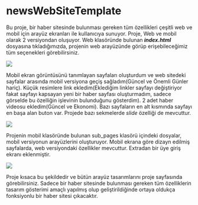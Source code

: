# newsWebSiteTemplate
  Bu proje, bir haber sitesinde bulunması gereken tüm özellikleri çeşitli web ve mobil için arayüz ekranları ile kullanıcıya sunuyor. Proje, Web ve mobil olarak 2 versiyondan oluşuyor. Web klasöründe bulunan <strong><i>index.html</i></strong> dosyasına tıkladığımızda, projenin web arayüzünde görüp erişebileceğimiz tüm seçenekleri görebilirsiniz.
  
![](https://github.com/shrgrl/newsWebSiteTemplate/blob/master/img1.JPG)

  Mobil ekran görüntüsünü tanımlayan sayfaları oluşturdum ve web sitedeki sayfalar arasında mobil versiyona geçiş sağladım(Güncel ve Önemli Günler hariç). Küçük resimlere link ekledim(Eklediğim linkler sayfayı değiştiriyor fakat sayfayı kapsayan yeni bir haber sayfası oluşturmadım, sadece görselde bu özelliğin işlevinin bulunduğunu gösterdim). 2 adet haber videosu ekledim(Güncel ve Ekonomi). Bazı sayfaların en alt kısmında sayfayı en başa alan buton var.
  Projede bazı sekmelerde <i>slide</i> özelliği de mevcuttur.

![](https://github.com/shrgrl/newsWebSiteTemplate/blob/master/img2.JPG)

  
  Projenin mobil klasöründe bulunan sub_pages klasörü içindeki dosyalar, mobil versiyonun arayüzlerini oluşturuyor. Mobil ekrana göre dizayn edilmiş sayfalarda, web versiyondaki özellikler mevcuttur. Extradan bir üye giriş ekranı eklenmiştir.
  
![](https://github.com/shrgrl/newsWebSiteTemplate/blob/master/img3.JPG)
  
  Proje kısaca bu şekildedir ve bütün arayüz tasarımlarını proje sayfasında görebilirsiniz. Sadece bir haber sitesinde bulunması gereken tüm özelliklerin tasarım gösterimi amaçlı yapılmış olup geliştirildiğinde ortaya oldukça fonksiyonlu bir haber sitesi çıkacaktır. 
